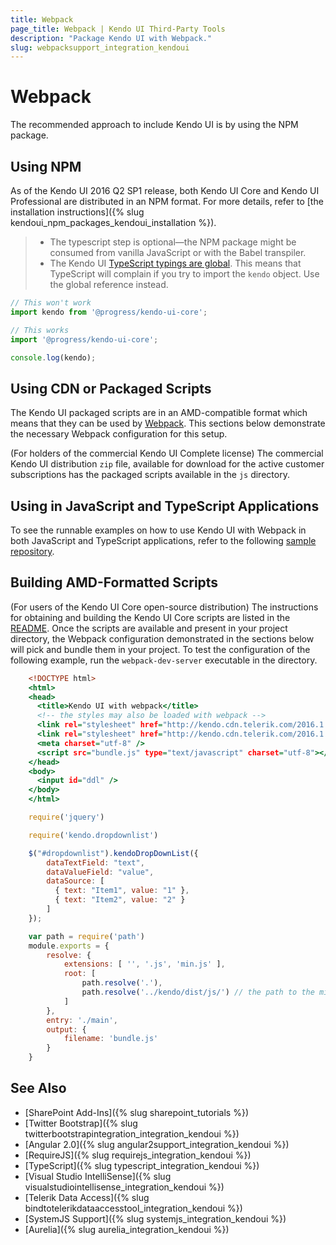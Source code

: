```yaml
---
title: Webpack
page_title: Webpack | Kendo UI Third-Party Tools
description: "Package Kendo UI with Webpack."
slug: webpacksupport_integration_kendoui
---
```


# Webpack

The recommended approach to include Kendo UI is by using the NPM package.

## Using NPM

As of the Kendo UI 2016 Q2 SP1 release, both Kendo UI Core and Kendo UI Professional are distributed in an NPM format. For more details, refer to [the installation instructions]({% slug kendoui_npm_packages_kendoui_installation %}).

> * The typescript step is optional&mdash;the NPM package might be consumed from vanilla JavaScript or with the Babel transpiler.
> * The Kendo UI [TypeScript typings are global](https://github.com/typings/typings/blob/master/docs/faq.md#what-are-global-dependencies). This means that TypeScript will complain if you try to import the `kendo` object. Use the global reference instead.

```typescript
// This won't work
import kendo from '@progress/kendo-ui-core';

// This works
import '@progress/kendo-ui-core';

console.log(kendo);
```

## Using CDN or Packaged Scripts

The Kendo UI packaged scripts are in an AMD-compatible format which means that they can be used by [Webpack](http://webpack.github.io). This sections below demonstrate the necessary Webpack configuration for this setup.

(For holders of the commercial Kendo UI Complete license) The commercial Kendo UI distribution `zip` file, available for download for the active customer subscriptions has the packaged scripts available in the `js` directory.

## Using in JavaScript and TypeScript Applications

To see the runnable examples on how to use Kendo UI with Webpack in both JavaScript and TypeScript applications, refer to the following [sample repository](https://github.com/telerik/kendo-ui-npm-example).

## Building AMD-Formatted Scripts

(For users of the Kendo UI Core open-source distribution) The instructions for obtaining and building the Kendo UI Core scripts are listed in the [README](https://github.com/telerik/kendo-ui-core#how-to-build-kendo-ui-core). Once the scripts are available and present in your project directory, the Webpack configuration demonstrated in the sections below will pick and bundle them in your project. To test the configuration of the following example, run the `webpack-dev-server` executable in the directory.

```tab-index.html
    <!DOCTYPE html>
    <html>
    <head>
      <title>Kendo UI with webpack</title>
      <!-- the styles may also be loaded with webpack -->
      <link rel="stylesheet" href="http://kendo.cdn.telerik.com/2016.1.112/styles/kendo.common.min.css">
      <link rel="stylesheet" href="http://kendo.cdn.telerik.com/2016.1.112/styles/kendo.default.min.css">
      <meta charset="utf-8" />
      <script src="bundle.js" type="text/javascript" charset="utf-8"></script>
    </head>
    <body>
      <input id="ddl" />
    </body>
    </html>
```
```tab-main.js
    require('jquery')

    require('kendo.dropdownlist')

    $("#dropdownlist").kendoDropDownList({
        dataTextField: "text",
        dataValueField: "value",
        dataSource: [
          { text: "Item1", value: "1" },
          { text: "Item2", value: "2" }
        ]
    });
```
```tab-webpack.config.js
    var path = require('path')
    module.exports = {
        resolve: {
            extensions: [ '', '.js', 'min.js' ],
            root: [
                path.resolve('.'),
                path.resolve('../kendo/dist/js/') // the path to the minified scripts
            ]
        },
        entry: './main',
        output: {
            filename: 'bundle.js'
        }
    }
```

## See Also

* [SharePoint Add-Ins]({% slug sharepoint_tutorials %})
* [Twitter Bootstrap]({% slug twitterbootstrapintegration_integration_kendoui %})
* [Angular 2.0]({% slug angular2support_integration_kendoui %})
* [RequireJS]({% slug requirejs_integration_kendoui %})
* [TypeScript]({% slug typescript_integration_kendoui %})
* [Visual Studio IntelliSense]({% slug visualstudiointellisense_integration_kendoui %})
* [Telerik Data Access]({% slug bindtotelerikdataaccesstool_integration_kendoui %})
* [SystemJS Support]({% slug systemjs_integration_kendoui %})
* [Aurelia]({% slug aurelia_integration_kendoui %})
